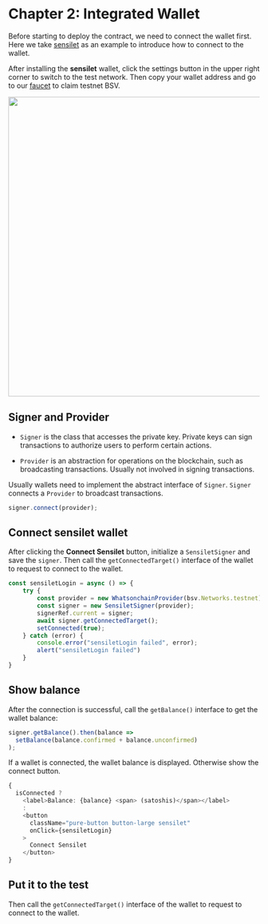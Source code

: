 # Chapter 2: Integrated Wallet

Before starting to deploy the contract, we need to connect the wallet first. Here we take [sensilet](https://sensilet.com) as an example to introduce how to connect to the wallet.

After installing the **sensilet** wallet, click the settings button in the upper right corner to switch to the test network. Then copy your wallet address and go to our [faucet](https://scrypt.io/#faucet) to claim testnet BSV.


<img src="https://github.com/sCrypt-Inc/image-hosting/blob/master/learn-scrypt-courses/testcoin.gif?raw=true" width="600">

## Signer and Provider

- `Signer` is the class that accesses the private key. Private keys can sign transactions to authorize users to perform certain actions.

- `Provider` is an abstraction for operations on the blockchain, such as broadcasting transactions. Usually not involved in signing transactions.


Usually wallets need to implement the abstract interface of `Signer`. `Signer` connects a `Provider` to broadcast transactions.

```ts
signer.connect(provider);
```


## Connect **sensilet** wallet

After clicking the **Connect Sensilet** button, initialize a `SensiletSigner` and save the `signer`. Then call the `getConnectedTarget()` interface of the wallet to request to connect to the wallet.

```ts
const sensiletLogin = async () => {
    try {
        const provider = new WhatsonchainProvider(bsv.Networks.testnet);
        const signer = new SensiletSigner(provider);
        signerRef.current = signer;
        await signer.getConnectedTarget();
        setConnected(true);
    } catch (error) {
        console.error("sensiletLogin failed", error);
        alert("sensiletLogin failed")
    }
}
```

## Show balance

After the connection is successful, call the `getBalance()` interface to get the wallet balance:

```ts
signer.getBalance().then(balance => 
  setBalance(balance.confirmed + balance.unconfirmed)
);
```

If a wallet is connected, the wallet balance is displayed. Otherwise show the connect button.

```ts
{
  isConnected ?
    <label>Balance: {balance} <span> (satoshis)</span></label>
    :
    <button
      className="pure-button button-large sensilet"
      onClick={sensiletLogin}
    >
      Connect Sensilet
    </button>
}
```

## Put it to the test

Then call the `getConnectedTarget()` interface of the wallet to request to connect to the wallet.